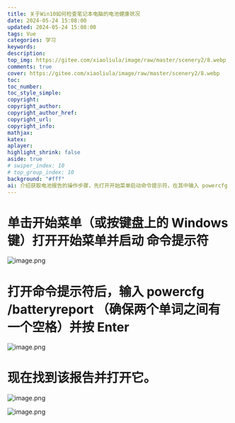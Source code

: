 ```yaml
---
title: 关于Win10如何检查笔记本电脑的电池健康状况
date: 2024-05-24 15:08:00
updated: 2024-05-24 15:08:00
tags: Vue
categories: 学习
keywords: 
description:
top_img: https://gitee.com/xiaoliula/image/raw/master/scenery2/8.webp
comments: true
cover: https://gitee.com/xiaoliula/image/raw/master/scenery2/8.webp
toc:
toc_number:
toc_style_simple:
copyright:
copyright_author:
copyright_author_href:
copyright_url:
copyright_info:
mathjax:
katex:
aplayer:
highlight_shrink: false
aside: true
# swiper_index: 10
# top_group_index: 10
background: "#fff"
ai: 介绍获取电池报告的操作步骤，先打开开始菜单启动命令提示符，在其中输入 powercfg /batteryreport 并回车，最后找到并打开生成的报告，还配有相关操作图片。
---
```


# 单击开始菜单（或按键盘上的 Windows 键）打开开始菜单并启动 命令提示符

![image.png](https://img.onew.us.kg/file/11725862917395780.png)

# 打开命令提示符后，输入 powercfg /batteryreport （确保两个单词之间有一个空格）并按 Enter

![image.png](https://img.onew.us.kg/file/11725862942961686.png)

# 现在找到该报告并打开它。

![image.png](https://img.onew.us.kg/file/11725862984062931.png)

![image.png](https://img.onew.us.kg/file/1172586302745113.png)
